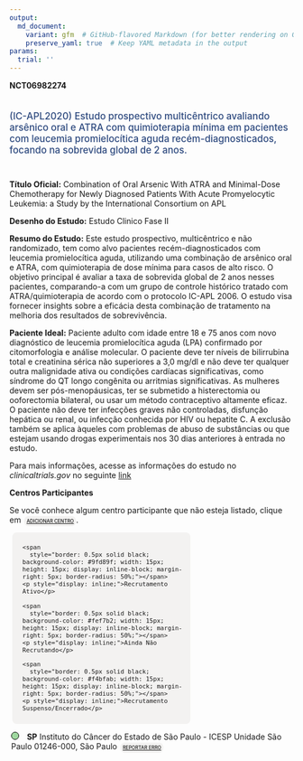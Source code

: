 ```yaml
---
output: 
  md_document:
    variant: gfm  # GitHub-flavored Markdown (for better rendering on GitHub)
    preserve_yaml: true  # Keep YAML metadata in the output
params:
  trial: ''
---
```


<script async src="https://scripts.simpleanalyticscdn.com/latest.js"></script>

**NCT06982274**

<div style="padding: 5px 5px 5px 0px; font-size: 1.20em; font-weight: 500; color: #2E4A7F; text-align: left; margin-bottom: 20px">

(IC-APL2020) Estudo prospectivo multicêntrico avaliando arsênico oral e
ATRA com quimioterapia mínima em pacientes com leucemia promielocítica
aguda recém-diagnosticados, focando na sobrevida global de 2 anos.

</div>

**Título Oficial:** Combination of Oral Arsenic With ATRA and
Minimal-Dose Chemotherapy for Newly Diagnosed Patients With Acute
Promyelocytic Leukemia: a Study by the International Consortium on APL

**Desenho do Estudo:** Estudo Clinico Fase II

**Resumo do Estudo:** Este estudo prospectivo, multicêntrico e não
randomizado, tem como alvo pacientes recém-diagnosticados com leucemia
promielocítica aguda, utilizando uma combinação de arsênico oral e ATRA,
com quimioterapia de dose mínima para casos de alto risco. O objetivo
principal é avaliar a taxa de sobrevida global de 2 anos nesses
pacientes, comparando-a com um grupo de controle histórico tratado com
ATRA/quimioterapia de acordo com o protocolo IC-APL 2006. O estudo visa
fornecer insights sobre a eficácia desta combinação de tratamento na
melhoria dos resultados de sobrevivência.

**Paciente Ideal:** Paciente adulto com idade entre 18 e 75 anos com
novo diagnóstico de leucemia promielocítica aguda (LPA) confirmado por
citomorfologia e análise molecular. O paciente deve ter níveis de
bilirrubina total e creatinina sérica não superiores a 3,0 mg/dl e não
deve ter qualquer outra malignidade ativa ou condições cardíacas
significativas, como síndrome do QT longo congênita ou arritmias
significativas. As mulheres devem ser pós-menopáusicas, ter se submetido
a histerectomia ou ooforectomia bilateral, ou usar um método
contraceptivo altamente eficaz. O paciente não deve ter infecções graves
não controladas, disfunção hepática ou renal, ou infecção conhecida por
HIV ou hepatite C. A exclusão também se aplica àqueles com problemas de
abuso de substâncias ou que estejam usando drogas experimentais nos 30
dias anteriores à entrada no estudo.

Para mais informações, acesse as informações do estudo no
*clinicaltrials.gov* no seguinte
[link](https://clinicaltrials.gov/ct2/show/NCT06982274)

**Centros Participantes**

Se você conhece algum centro participante que não esteja listado, clique
em
<span style="color: #2E4A7F; margin-left: 2px; padding: 4px; background-color: #f3f2f1; border-radius: 8px; font-weight: 500; font-size: 0.6em"><a
href="https://cancertrialsbr.shinyapps.io/formsapp?study_nct_id=NCT06982274&amp;location_id=N%2FA&amp;location_full_name=N%2FA&amp;form_type=Adicionar%20Centro"
target="_blank">ADICIONAR CENTRO</a></span>.

<div style="margin-bottom: 8px; margin-left: 5px; padding: 8px; max-width: 300px; background-color: #f3f2f1; border-radius: 8px; font-size: 0.9em">

<div style="margin-left: 10px;">

    <span 
      style="border: 0.5px solid black; background-color: #9fd89f; width: 15px; height: 15px; display: inline-block; margin-right: 5px; border-radius: 50%;"></span>
    <p style="display: inline;">Recrutamento Ativo</p>

</div>

<div style="margin-left: 10px;">

    <span 
      style="border: 0.5px solid black; background-color: #fef7b2; width: 15px; height: 15px; display: inline-block; margin-right: 5px; border-radius: 50%;"></span>
    <p style="display: inline;">Ainda Não Recrutando</p>

</div>

<div style="margin-left: 10px;">

    <span 
      style="border: 0.5px solid black; background-color: #f4bfab; width: 15px; height: 15px; display: inline-block; margin-right: 5px; border-radius: 50%;"></span>
    <p style="display: inline;">Recrutamento Suspenso/Encerrado</p>

</div>

</div>

<div style="margin: 3px;">

<span style="border: 0.5px solid black; display: inline-block; width: 12px; height: 12px; border-radius: 50%; margin-right: 10px; padding-bottom: 0px; background-color: #9fd89f;"></span>
<b>SP</b> Instituto do Câncer do Estado de São Paulo - ICESP Unidade São
Paulo 01246-000, São Paulo
<span style="color: #2E4A7F; margin-left: 2px; padding: 4px; background-color: #f3f2f1; border-radius: 8px; font-weight: 500; font-size: 0.6em"><a
href="https://cancertrialsbr.shinyapps.io/formsapp?study_nct_id=NCT06982274&amp;location_id=INSTITUTODOCANCERDOESTADODESAOPAULOSAOPAULOSAOPAULO01246000BRAZIL&amp;location_full_name=Instituto%20do%20C%C3%A2ncer%20do%20Estado%20de%20S%C3%A3o%20Paulo%20-%20ICESP%20Unidade%20S%C3%A3o%20Paulo%2C%2001246-000%2C%20S%C3%A3o%20Paulo&amp;form_type=Reportar%20Erro"
target="_blank">REPORTAR ERRO</a></span>

</div>
